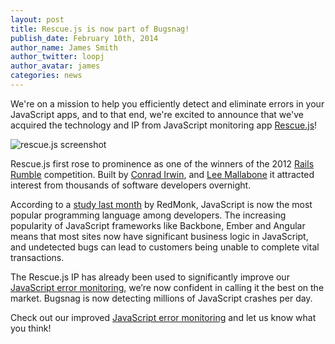 ```yaml
---
layout: post
title: Rescue.js is now part of Bugsnag!
publish_date: February 10th, 2014
author_name: James Smith
author_twitter: loopj
author_avatar: james
categories: news
---
```


We're on a mission to help you efficiently detect and eliminate errors in your JavaScript apps, and to that end, we're excited to announce that we've acquired the technology and IP from JavaScript monitoring app [Rescue.js](http://rescuejs.com)!

![rescue.js screenshot](/img/posts/rescuejs.png)

Rescue.js first rose to prominence as one of the winners of the 2012 [Rails Rumble](http://railsrumble.com/) competition. Built by [Conrad Irwin](https://twitter.com/conradirwin), and [Lee Mallabone](https://twitter.com/LeeMallabone) it attracted interest from thousands of software developers overnight.

According to a [study last month](http://redmonk.com/sogrady/2014/01/22/language-rankings-1-14/) by RedMonk, JavaScript is now the most popular programming language among developers. The increasing popularity of JavaScript frameworks like Backbone, Ember and Angular means that most sites now have significant business logic in JavaScript, and undetected bugs can lead to customers being unable to complete vital transactions.

The Rescue.js IP has already been used to significantly improve our [JavaScript error monitoring](https://www.bugsnag.com/platforms/javascript/), we’re now confident in calling it the best on the market. Bugsnag is now detecting millions of JavaScript crashes per day.

Check out our improved [JavaScript error monitoring](https://github.com/bugsnag/bugsnag-js) and let us know what you think!

